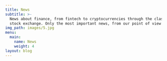 ```yaml
---
title: News
subtitle: >-
  News about finance, from fintech to cryptocurrencies through the classical
  stock exchange. Only the most important news, from our point of view.
img_path: images/5.jpg
menu:
  main:
    name: News
    weight: 4
layout: blog
---
```


